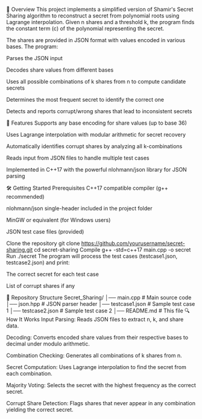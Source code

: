 📜 Overview
This project implements a simplified version of Shamir's Secret Sharing algorithm to reconstruct a secret from polynomial roots using Lagrange interpolation. Given n shares and a threshold k, the program finds the constant term (c) of the polynomial representing the secret.

The shares are provided in JSON format with values encoded in various bases. The program:

Parses the JSON input

Decodes share values from different bases

Uses all possible combinations of k shares from n to compute candidate secrets

Determines the most frequent secret to identify the correct one

Detects and reports corrupt/wrong shares that lead to inconsistent secrets

🚀 Features
Supports any base encoding for share values (up to base 36)

Uses Lagrange interpolation with modular arithmetic for secret recovery

Automatically identifies corrupt shares by analyzing all k-combinations

Reads input from JSON files to handle multiple test cases

Implemented in C++17 with the powerful nlohmann/json library for JSON parsing

🛠️ Getting Started
Prerequisites
C++17 compatible compiler (g++ recommended)

nlohmann/json single-header included in the project folder

MinGW or equivalent (for Windows users)

JSON test case files (provided)

Clone the repository
git clone https://github.com/yourusername/secret-sharing.git
cd secret-sharing
Compile
g++ -std=c++17 main.cpp -o secret
Run
./secret
The program will process the test cases (testcase1.json, testcase2.json) and print:

The correct secret for each test case

List of corrupt shares if any

📂 Repository Structure
Secret_Sharing/
│── main.cpp           # Main source code
│── json.hpp           # JSON parser header
│── testcase1.json     # Sample test case 1
│── testcase2.json     # Sample test case 2
│── README.md          # This file
🔍 How It Works
Input Parsing: Reads JSON files to extract n, k, and share data.

Decoding: Converts encoded share values from their respective bases to decimal under modulo arithmetic.

Combination Checking: Generates all combinations of k shares from n.

Secret Computation: Uses Lagrange interpolation to find the secret from each combination.

Majority Voting: Selects the secret with the highest frequency as the correct secret.

Corrupt Share Detection: Flags shares that never appear in any combination yielding the correct secret.

